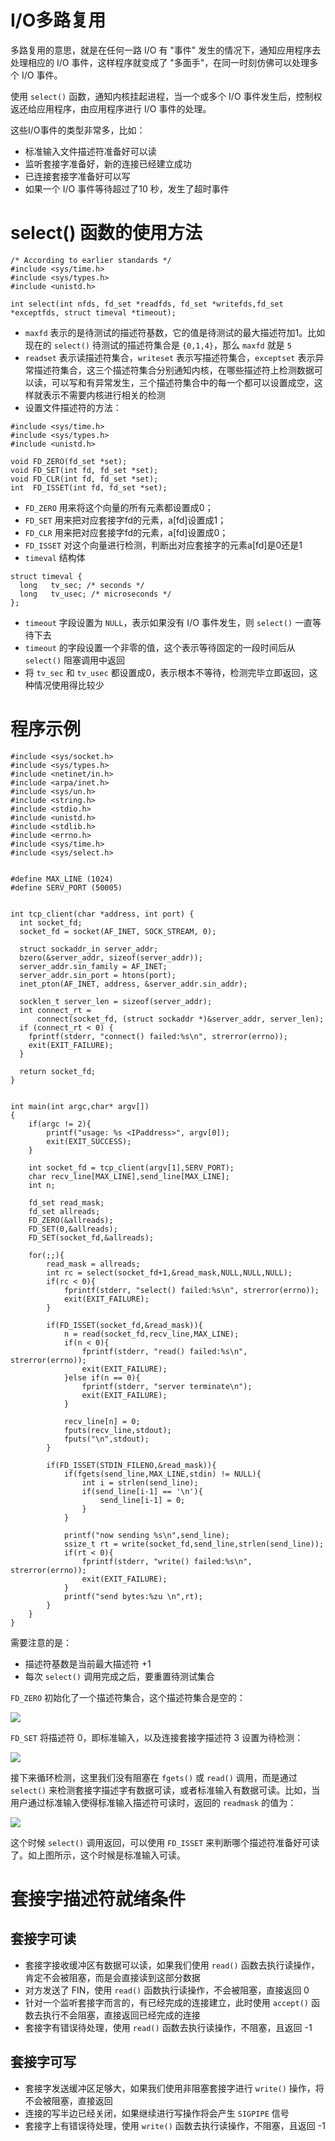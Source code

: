 # I/O多路复用

多路复用的意思，就是在任何一路 I/O 有 "事件" 发生的情况下，通知应用程序去处理相应的 I/O 事件，这样程序就变成了 "多面手"，在同一时刻仿佛可以处理多个 I/O 事件。

使用 `select()` 函数，通知内核挂起进程，当一个或多个 I/O 事件发生后，控制权返还给应用程序，由应用程序进行 I/O 事件的处理。

这些I/O事件的类型非常多，比如：

- 标准输入文件描述符准备好可以读
- 监听套接字准备好，新的连接已经建立成功
- 已连接套接字准备好可以写
- 如果一个 I/O 事件等待超过了10 秒，发生了超时事件

# select() 函数的使用方法

```
/* According to earlier standards */
#include <sys/time.h>
#include <sys/types.h>
#include <unistd.h>

int select(int nfds, fd_set *readfds, fd_set *writefds,fd_set *exceptfds, struct timeval *timeout);
```

- `maxfd` 表示的是待测试的描述符基数，它的值是待测试的最大描述符加1。比如现在的 `select()` 待测试的描述符集合是 `{0,1,4}`，那么 `maxfd` 就是 `5`
- `readset` 表示读描述符集合，`writeset` 表示写描述符集合，`exceptset` 表示异常描述符集合，这三个描述符集合分别通知内核，在哪些描述符上检测数据可以读，可以写和有异常发生，三个描述符集合中的每一个都可以设置成空，这样就表示不需要内核进行相关的检测
- 设置文件描述符的方法：

```
#include <sys/time.h>
#include <sys/types.h>
#include <unistd.h>

void FD_ZERO(fd_set *set);
void FD_SET(int fd, fd_set *set);
void FD_CLR(int fd, fd_set *set);
int  FD_ISSET(int fd, fd_set *set);
```

- `FD_ZERO` 用来将这个向量的所有元素都设置成0；
- `FD_SET` 用来把对应套接字fd的元素，a[fd]设置成1；
- `FD_CLR` 用来把对应套接字fd的元素，a[fd]设置成0；
- `FD_ISSET` 对这个向量进行检测，判断出对应套接字的元素a[fd]是0还是1
- `timeval` 结构体

```
struct timeval {
  long   tv_sec; /* seconds */
  long   tv_usec; /* microseconds */
};
```

- `timeout` 字段设置为 `NULL`，表示如果没有 I/O 事件发生，则 `select()` 一直等待下去
- `timeout` 的字段设置一个非零的值，这个表示等待固定的一段时间后从 `select()` 阻塞调用中返回
- 将 `tv_sec` 和 `tv_usec` 都设置成0，表示根本不等待，检测完毕立即返回，这种情况使用得比较少

# 程序示例

```
#include <sys/socket.h>
#include <sys/types.h>
#include <netinet/in.h>
#include <arpa/inet.h>
#include <sys/un.h>
#include <string.h>
#include <stdio.h>
#include <unistd.h>
#include <stdlib.h>
#include <errno.h>
#include <sys/time.h>
#include <sys/select.h>


#define MAX_LINE (1024)
#define SERV_PORT (50005)


int tcp_client(char *address, int port) {
  int socket_fd;
  socket_fd = socket(AF_INET, SOCK_STREAM, 0);

  struct sockaddr_in server_addr;
  bzero(&server_addr, sizeof(server_addr));
  server_addr.sin_family = AF_INET;
  server_addr.sin_port = htons(port);
  inet_pton(AF_INET, address, &server_addr.sin_addr);

  socklen_t server_len = sizeof(server_addr);
  int connect_rt =
      connect(socket_fd, (struct sockaddr *)&server_addr, server_len);
  if (connect_rt < 0) {
    fprintf(stderr, "connect() failed:%s\n", strerror(errno));
    exit(EXIT_FAILURE);
  }

  return socket_fd;
}


int main(int argc,char* argv[])
{
    if(argc != 2){
        printf("usage: %s <IPaddress>", argv[0]);
        exit(EXIT_SUCCESS);
    }

    int socket_fd = tcp_client(argv[1],SERV_PORT);
    char recv_line[MAX_LINE],send_line[MAX_LINE];
    int n;

    fd_set read_mask;
    fd_set allreads;
    FD_ZERO(&allreads);
    FD_SET(0,&allreads);
    FD_SET(socket_fd,&allreads);

    for(;;){
        read_mask = allreads;
        int rc = select(socket_fd+1,&read_mask,NULL,NULL,NULL);
        if(rc < 0){
            fprintf(stderr, "select() failed:%s\n", strerror(errno));
            exit(EXIT_FAILURE);
        }

        if(FD_ISSET(socket_fd,&read_mask)){
            n = read(socket_fd,recv_line,MAX_LINE);
            if(n < 0){
                fprintf(stderr, "read() failed:%s\n", strerror(errno));
                exit(EXIT_FAILURE);
            }else if(n == 0){
                fprintf(stderr, "server terminate\n");
                exit(EXIT_FAILURE);
            }

            recv_line[n] = 0;
            fputs(recv_line,stdout);
            fputs("\n",stdout);
        }

        if(FD_ISSET(STDIN_FILENO,&read_mask)){
            if(fgets(send_line,MAX_LINE,stdin) != NULL){
                int i = strlen(send_line);
                if(send_line[i-1] == '\n'){
                    send_line[i-1] = 0;
                }          
            }

            printf("now sending %s\n",send_line);
            ssize_t rt = write(socket_fd,send_line,strlen(send_line));
            if(rt < 0){
                fprintf(stderr, "write() failed:%s\n", strerror(errno));
                exit(EXIT_FAILURE);
            }
            printf("send bytes:%zu \n",rt);
        }
    }
}
```

需要注意的是：

- 描述符基数是当前最大描述符 +1
- 每次 `select()` 调用完成之后，要重置待测试集合

`FD_ZERO` 初始化了一个描述符集合，这个描述符集合是空的：

![](./img/fd_zero.png)

`FD_SET` 将描述符 0，即标准输入，以及连接套接字描述符 3 设置为待检测：

![](./img/fd_set.png)

接下来循环检测，这里我们没有阻塞在 `fgets()` 或 `read()` 调用，而是通过 `select()` 来检测套接字描述字有数据可读，或者标准输入有数据可读。比如，当用户通过标准输入使得标准输入描述符可读时，返回的 `readmask` 的值为：

![](./img/readmask.png)

这个时候 `select()` 调用返回，可以使用 `FD_ISSET` 来判断哪个描述符准备好可读了。如上图所示，这个时候是标准输入可读。

# 套接字描述符就绪条件

## 套接字可读

- 套接字接收缓冲区有数据可以读，如果我们使用 `read()` 函数去执行读操作，肯定不会被阻塞，而是会直接读到这部分数据
- 对方发送了 FIN，使用 `read()` 函数执行读操作，不会被阻塞，直接返回 0
- 针对一个监听套接字而言的，有已经完成的连接建立，此时使用 `accept()` 函数去执行不会阻塞，直接返回已经完成的连接
- 套接字有错误待处理，使用 `read()` 函数去执行读操作，不阻塞，且返回 -1

## 套接字可写

- 套接字发送缓冲区足够大，如果我们使用非阻塞套接字进行 `write()` 操作，将不会被阻塞，直接返回
- 连接的写半边已经关闭，如果继续进行写操作将会产生 `SIGPIPE` 信号
- 套接字上有错误待处理，使用 `write()` 函数去执行读操作，不阻塞，且返回 -1





























